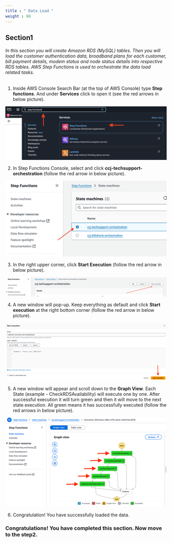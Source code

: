 ```yaml
---
title : " Data Load "
weight : 90
---
```

## Section1
###### In this section you will create Amazon RDS (MySQL) tables. Then you will load the customer authentication data, broadband plans for each customer, bill payment details, modem status and node status details into respective RDS tables. AWS Step Functions is used to orchestrate the data load related tasks. 

1. Inside AWS Console Search Bar (at the top of AWS Console) type **Step functions**. And under **Services** click to open it (see the red arrows in below picture). 

![Step Functions](/static/module2images/bsp91.png)

2. In Step Functions Console, select and click **ccj-techsupport-orchestration** (follow the red arrow in below picture). 

![ccj-techsupport-orchestration](/static/module2images/ccj-techsupport-orchestration.png)

3. In the right upper corner, click **Start Execution** (follow the red arrow in below picture). 

![Start Execution](/static/module2images/startexecution.png)

4. A new window will pop-up. Keep everything as default and click **Start execution** at the right bottom corner (follow the red arrow in below picture). 

![Start Execution](/static/module2images/startexecutionwindow.png)

5. A new window will appear and scroll down to the **Graph View**. Each State (example - CheckRDSAvailability) will execute one by one. After successful execution it will turn green and then it will move to the next state execution. All green means it has successfully executed (follow the red arrows in below picture).

![Successful Execution](/static/module2images/nfta75.png)

6. Congratulation! You have successfully loaded the data. 

### Congratulations! You have completed this section. Now move to the step2. 